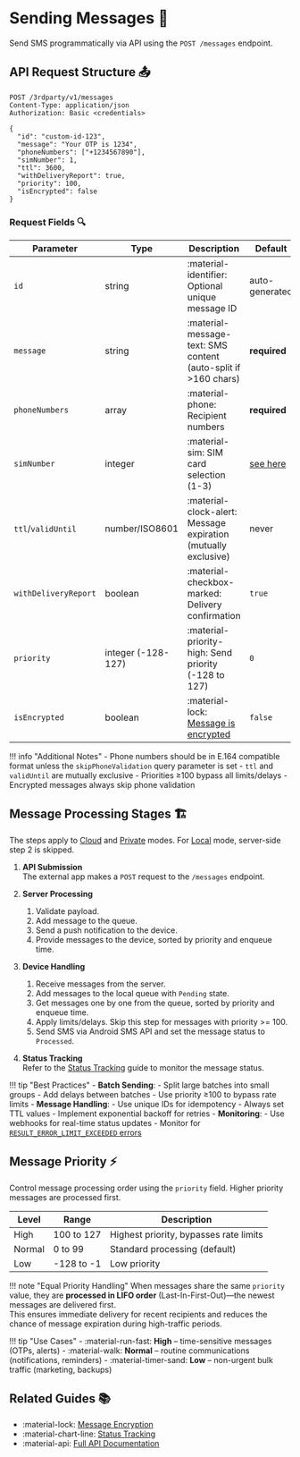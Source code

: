 # Sending Messages 🚀

Send SMS programmatically via API using the `POST /messages` endpoint.

## API Request Structure 📤

```http
POST /3rdparty/v1/messages
Content-Type: application/json
Authorization: Basic <credentials>

{
  "id": "custom-id-123",
  "message": "Your OTP is 1234",
  "phoneNumbers": ["+1234567890"],
  "simNumber": 1,
  "ttl": 3600,
  "withDeliveryReport": true,
  "priority": 100,
  "isEncrypted": false
}
```

### Request Fields 🔍

| Parameter            | Type               | Description                                                      | Default                                      | Example                            |
| -------------------- | ------------------ | ---------------------------------------------------------------- | -------------------------------------------- | ---------------------------------- |
| `id`                 | string             | :material-identifier: Optional unique message ID                 | auto-generated                               | "order-1234"                       |
| `message`            | string             | :material-message-text: SMS content (auto-split if >160 chars)   | **required**                                 | "Hello World"                      |
| `phoneNumbers`       | array              | :material-phone: Recipient numbers                               | **required**                                 | `["+1234567890"]`                  |
| `simNumber`          | integer            | :material-sim: SIM card selection (1-3)                          | [see here](./multi-sim.md#sim-card-rotation) | `1`                                |
| `ttl`/`validUntil`   | number/ISO8601     | :material-clock-alert: Message expiration (mutually exclusive)   | never                                        | `3600` or `"2024-12-31T23:59:59Z"` |
| `withDeliveryReport` | boolean            | :material-checkbox-marked: Delivery confirmation                 | `true`                                       | `true`                             |
| `priority`           | integer (-128-127) | :material-priority-high: Send priority (-128 to 127)             | `0`                                          | `100`                              |
| `isEncrypted`        | boolean            | :material-lock: [Message is encrypted](../privacy/encryption.md) | `false`                                      | `true`                             |

!!! info "Additional Notes"
    - Phone numbers should be in E.164 compatible format unless the `skipPhoneValidation` query parameter is set
    - `ttl` and `validUntil` are mutually exclusive
    - Priorities ≥100 bypass all limits/delays
    - Encrypted messages always skip phone validation

## Message Processing Stages 🏗️

The steps apply to [Cloud](../getting-started/public-cloud-server.md) and [Private](../getting-started/private-server.md) modes. For [Local](../getting-started/local-server.md) mode, server-side step 2 is skipped.

1. **API Submission**  
    The external app makes a `POST` request to the `/messages` endpoint.

2. **Server Processing**  
    1. Validate payload.
    2. Add message to the queue.
    3. Send a push notification to the device.
    4. Provide messages to the device, sorted by priority and enqueue time.

3. **Device Handling**  
    1. Receive messages from the server.
    2. Add messages to the local queue with `Pending` state.
    3. Get messages one by one from the queue, sorted by priority and enqueue time.
    4. Apply limits/delays. Skip this step for messages with priority >= 100.
    5. Send SMS via Android SMS API and set the message status to `Processed`.

4. **Status Tracking**  
    Refer to the [Status Tracking](./status-tracking.md#message-lifecycle) guide to monitor the message status.

!!! tip "Best Practices"
    - **Batch Sending**:
        - Split large batches into small groups
        - Add delays between batches
        - Use priority ≥100 to bypass rate limits
    - **Message Handling**:
        - Use unique IDs for idempotency
        - Always set TTL values
        - Implement exponential backoff for retries
    - **Monitoring**:
        - Use webhooks for real-time status updates
        - Monitor for [`RESULT_ERROR_LIMIT_EXCEEDED` errors](../faq/errors.md#result_error_limit_exceeded-error-)

## Message Priority ⚡

Control message processing order using the `priority` field. Higher priority messages are processed first.

| Level  | Range      | Description                            |
| ------ | ---------- | -------------------------------------- |
| High   | 100 to 127 | Highest priority, bypasses rate limits |
| Normal | 0 to 99    | Standard processing (default)          |
| Low    | -128 to -1 | Low priority                           |

!!! note "Equal Priority Handling"
    When messages share the same `priority` value, they are **processed in LIFO order** (Last-In-First-Out)—the newest messages are delivered first.  
    This ensures immediate delivery for recent recipients and reduces the chance of message expiration during high-traffic periods.


!!! tip "Use Cases"
    - :material-run-fast: **High** – time-sensitive messages (OTPs, alerts)
    - :material-walk: **Normal** – routine communications (notifications, reminders)
    - :material-timer-sand: **Low** – non-urgent bulk traffic (marketing, backups)

## Related Guides 📚

- :material-lock: [Message Encryption](../privacy/encryption.md)
- :material-chart-line: [Status Tracking](./status-tracking.md)
- :material-api: [Full API Documentation](https://capcom6.github.io/android-sms-gateway)